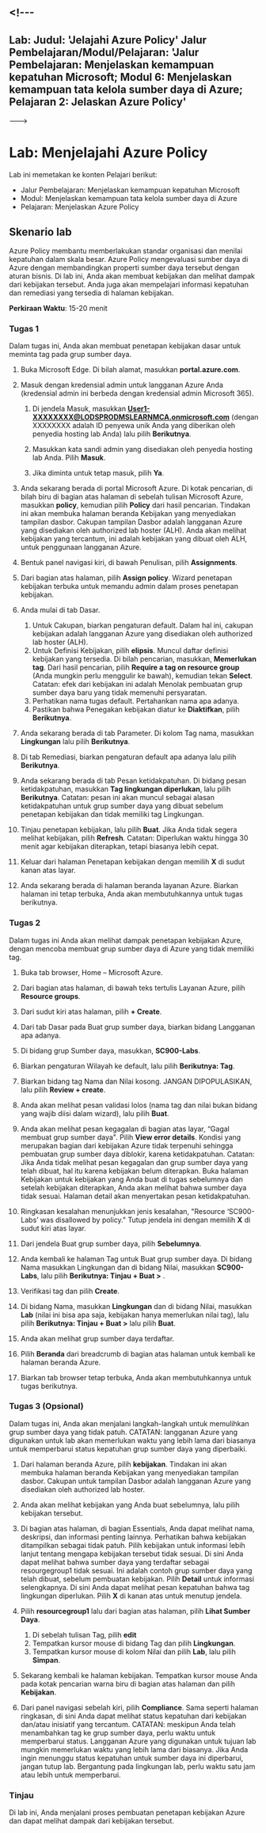 <a name="---"></a><!---
---
Lab: Judul: 'Jelajahi Azure Policy' Jalur Pembelajaran/Modul/Pelajaran: 'Jalur Pembelajaran: Menjelaskan kemampuan kepatuhan Microsoft; Modul 6: Menjelaskan kemampuan tata kelola sumber daya di Azure; Pelajaran 2: Jelaskan Azure Policy'
---
--->

# <a name="lab-explore-azure-policy"></a>Lab: Menjelajahi Azure Policy

Lab ini memetakan ke konten Pelajari berikut:

- Jalur Pembelajaran: Menjelaskan kemampuan kepatuhan Microsoft
- Modul: Menjelaskan kemampuan tata kelola sumber daya di Azure
- Pelajaran: Menjelaskan Azure Policy

## <a name="lab-scenario"></a>Skenario lab

Azure Policy membantu memberlakukan standar organisasi dan menilai kepatuhan dalam skala besar. Azure Policy mengevaluasi sumber daya di Azure dengan membandingkan properti sumber daya tersebut dengan aturan bisnis. Di lab ini, Anda akan membuat kebijakan dan melihat dampak dari kebijakan tersebut.  Anda juga akan mempelajari informasi kepatuhan dan remediasi yang tersedia di halaman kebijakan.

**Perkiraan Waktu**: 15-20 menit

### <a name="task-1"></a>Tugas 1

Dalam tugas ini, Anda akan membuat penetapan kebijakan dasar untuk meminta tag pada grup sumber daya.
1.  Buka Microsoft Edge. Di bilah alamat, masukkan **portal.azure.com**.

1. Masuk dengan kredensial admin untuk langganan Azure Anda (kredensial admin ini berbeda dengan kredensial admin Microsoft 365).
    1. Di jendela Masuk, masukkan **User1-XXXXXXXX@LODSPRODMSLEARNMCA.onmicrosoft.com** (dengan XXXXXXXX adalah ID penyewa unik Anda yang diberikan oleh penyedia hosting lab Anda) lalu pilih **Berikutnya**.

    1. Masukkan kata sandi admin yang disediakan oleh penyedia hosting lab Anda. Pilih **Masuk**.
    1. Jika diminta untuk tetap masuk, pilih **Ya**.

1. Anda sekarang berada di portal Microsoft Azure.  Di kotak pencarian, di bilah biru di bagian atas halaman di sebelah tulisan Microsoft Azure, masukkan **policy**, kemudian pilih **Policy** dari hasil pencarian. Tindakan ini akan membuka halaman beranda Kebijakan yang menyediakan tampilan dasbor.  Cakupan tampilan Dasbor adalah langganan Azure yang disediakan oleh authorized lab hoster (ALH). Anda akan melihat kebijakan yang tercantum, ini adalah kebijakan yang dibuat oleh ALH, untuk penggunaan langganan Azure.

1. Bentuk panel navigasi kiri, di bawah Penulisan, pilih **Assignments**.

1. Dari bagian atas halaman, pilih **Assign policy**. Wizard penetapan kebijakan terbuka untuk memandu admin dalam proses penetapan kebijakan.

1. Anda mulai di tab Dasar.
    1. Untuk Cakupan, biarkan pengaturan default. Dalam hal ini, cakupan kebijakan adalah langganan Azure yang disediakan oleh authorized lab hoster (ALH).
    1. Untuk Definisi Kebijakan, pilih **elipsis**.  Muncul daftar definisi kebijakan yang tersedia.  Di bilah pencarian, masukkan, **Memerlukan tag**. Dari hasil pencarian, pilih **Require a tag on resource group** (Anda mungkin perlu menggulir ke bawah), kemudian tekan **Select**.  Catatan: efek dari kebijakan ini adalah Menolak pembuatan grup sumber daya baru yang tidak memenuhi persyaratan.  
    1. Perhatikan nama tugas default.  Pertahankan nama apa adanya.
    1. Pastikan bahwa Penegakan kebijakan diatur ke **Diaktifkan**, pilih **Berikutnya**.

1. Anda sekarang berada di tab Parameter. Di kolom Tag nama, masukkan **Lingkungan** lalu pilih **Berikutnya**.

1. Di tab Remediasi, biarkan pengaturan default apa adanya lalu pilih **Berikutnya**.

1. Anda sekarang berada di tab Pesan ketidakpatuhan. Di bidang pesan ketidakpatuhan, masukkan **Tag lingkungan diperlukan**, lalu pilih **Berikutnya**. Catatan: pesan ini akan muncul sebagai alasan ketidakpatuhan untuk grup sumber daya yang dibuat sebelum penetapan kebijakan dan tidak memiliki tag Lingkungan.

1. Tinjau penetapan kebijakan, lalu pilih **Buat**.  Jika Anda tidak segera melihat kebijakan, pilih **Refresh**. Catatan: Diperlukan waktu hingga 30 menit agar kebijakan diterapkan, tetapi biasanya lebih cepat.

1. Keluar dari halaman Penetapan kebijakan dengan memilih **X** di sudut kanan atas layar.

1. Anda sekarang berada di halaman beranda layanan Azure.  Biarkan halaman ini tetap terbuka, Anda akan membutuhkannya untuk tugas berikutnya.

### <a name="task-2"></a>Tugas 2

Dalam tugas ini Anda akan melihat dampak penetapan kebijakan Azure, dengan mencoba membuat grup sumber daya di Azure yang tidak memiliki tag.

1. Buka tab browser, Home – Microsoft Azure.

1. Dari bagian atas halaman, di bawah teks tertulis Layanan Azure, pilih **Resource groups**.

1. Dari sudut kiri atas halaman, pilih **+ Create**.

1. Dari tab Dasar pada Buat grup sumber daya, biarkan bidang Langganan apa adanya.

1. Di bidang grup Sumber daya, masukkan,  **SC900-Labs**.

1. Biarkan pengaturan Wilayah ke default, lalu pilih **Berikutnya: Tag**.

1. Biarkan bidang tag Nama dan Nilai kosong.  JANGAN DIPOPULASIKAN, lalu pilih **Review + create**.

1. Anda akan melihat pesan validasi lolos (nama tag dan nilai bukan bidang yang wajib diisi dalam wizard), lalu pilih **Buat**.

1. Anda akan melihat pesan kegagalan di bagian atas layar, “Gagal membuat grup sumber daya". Pilih **View error details**. Kondisi yang merupakan bagian dari kebijakan Azure tidak terpenuhi sehingga pembuatan grup sumber daya diblokir, karena ketidakpatuhan. Catatan: Jika Anda tidak melihat pesan kegagalan dan grup sumber daya yang telah dibuat, hal itu karena kebijakan belum diterapkan.  Buka halaman Kebijakan untuk kebijakan yang Anda buat di tugas sebelumnya dan setelah kebijakan diterapkan, Anda akan melihat bahwa sumber daya tidak sesuai.  Halaman detail akan menyertakan pesan ketidakpatuhan.

1. Ringkasan kesalahan menunjukkan jenis kesalahan, "Resource ‘SC900-Labs’ was disallowed by policy."  Tutup jendela ini dengan memilih **X** di sudut kiri atas layar.

1. Dari jendela Buat grup sumber daya, pilih **Sebelumnya**.

1. Anda kembali ke halaman Tag untuk Buat grup sumber daya.  Di bidang Nama masukkan Lingkungan dan di bidang Nilai, masukkan **SC900-Labs**, lalu pilih **Berikutnya: Tinjau + Buat >** .

1. Verifikasi tag dan pilih **Create**.

1. Di bidang Nama, masukkan **Lingkungan** dan di bidang Nilai, masukkan **Lab** (nilai ini bisa apa saja, kebijakan hanya memerlukan nilai tag), lalu pilih **Berikutnya: Tinjau + Buat >** lalu pilih **Buat**.

1. Anda akan melihat grup sumber daya terdaftar.  

1. Pilih **Beranda** dari breadcrumb di bagian atas halaman untuk kembali ke halaman beranda Azure.

1. Biarkan tab browser tetap terbuka, Anda akan membutuhkannya untuk tugas berikutnya.

### <a name="task-3-optional"></a>Tugas 3 (Opsional)

Dalam tugas ini, Anda akan menjalani langkah-langkah untuk memulihkan grup sumber daya yang tidak patuh. CATATAN: langganan Azure yang digunakan untuk lab akan memerlukan waktu yang lebih lama dari biasanya untuk memperbarui status kepatuhan grup sumber daya yang diperbaiki.

1. Dari halaman beranda Azure, pilih **kebijakan**. Tindakan ini akan membuka halaman beranda Kebijakan yang menyediakan tampilan dasbor.  Cakupan untuk tampilan Dasbor adalah langganan Azure yang disediakan oleh authorized lab hoster.  

1. Anda akan melihat kebijakan yang Anda buat sebelumnya, lalu pilih kebijakan tersebut.

1. Di bagian atas halaman, di bagian Essentials, Anda dapat melihat nama, deskripsi, dan informasi penting lainnya.  Perhatikan bahwa kebijakan ditampilkan sebagai tidak patuh.  Pilih kebijakan untuk informasi lebih lanjut tentang mengapa kebijakan tersebut tidak sesuai. Di sini Anda dapat melihat bahwa sumber daya yang terdaftar sebagai resourgegroup1 tidak sesuai.  Ini adalah contoh grup sumber daya yang telah dibuat, sebelum pembuatan kebijakan. Pilih **Detail** untuk informasi selengkapnya.  Di sini Anda dapat melihat pesan kepatuhan bahwa tag lingkungan diperlukan.  Pilih **X** di kanan atas untuk menutup jendela.

1. Pilih **resourcegroup1** lalu dari bagian atas halaman, pilih **Lihat Sumber Daya**.
    1. Di sebelah tulisan Tag, pilih **edit**
    1. Tempatkan kursor mouse di bidang Tag dan pilih **Lingkungan**.
    1. Tempatkan kursor mouse di kolom Nilai dan pilih **Lab**, lalu pilih **Simpan**.

1. Sekarang kembali ke halaman kebijakan.  Tempatkan kursor mouse Anda pada kotak pencarian warna biru di bagian atas halaman dan pilih **Kebijakan**.

1. Dari panel navigasi sebelah kiri, pilih **Compliance**.  Sama seperti halaman ringkasan, di sini Anda dapat melihat status kepatuhan dari kebijakan dan/atau inisiatif yang tercantum.  CATATAN: meskipun Anda telah menambahkan tag ke grup sumber daya, perlu waktu untuk memperbarui status.  Langganan Azure yang digunakan untuk tujuan lab mungkin memerlukan waktu yang lebih lama dari biasanya. Jika Anda ingin menunggu status kepatuhan untuk sumber daya ini diperbarui, jangan tutup lab. Bergantung pada lingkungan lab, perlu waktu satu jam atau lebih untuk memperbarui.  

### <a name="review"></a>Tinjau

Di lab ini, Anda menjalani proses pembuatan penetapan kebijakan Azure dan dapat melihat dampak dari kebijakan tersebut.
